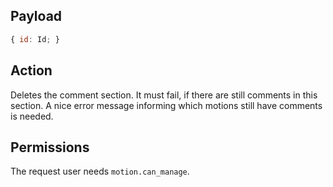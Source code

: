 ## Payload
```js
{ id: Id; }
```


## Action
Deletes the comment section. It must fail, if there are still comments in this section. A nice error message informing which motions still have comments is needed.

## Permissions
The request user needs `motion.can_manage`.
